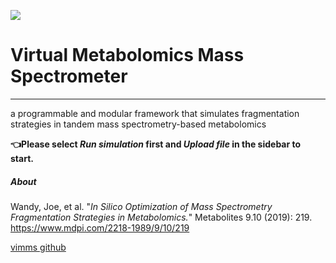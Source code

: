 ![](https://github.com/BastianWang11/vimms-gui/blob/8e49634e284e5327aa5578d18a85333277e8c07e/logo.png)

# Virtual Metabolomics Mass Spectrometer

------
a programmable and modular framework that simulates fragmentation strategies in tandem mass spectrometry-based metabolomics

**👈Please select _Run simulation_ first and _Upload file_ in the sidebar to start.**

##### About

Wandy, Joe, et al. "*In Silico Optimization of Mass Spectrometry Fragmentation Strategies in Metabolomics.*" Metabolites 9.10 (2019): 219. https://www.mdpi.com/2218-1989/9/10/219

[vimms github](https://github.com/glasgowcompbio/vimms)

